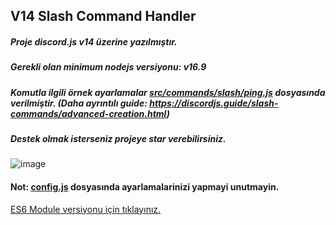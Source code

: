 ## V14 Slash Command Handler
##### Proje discord.js v14 üzerine yazılmıştır.
##### Gerekli olan minimum nodejs versiyonu: v16.9
##### Komutla ilgili örnek ayarlamalar [src/commands/slash/ping.js](https://github.com/memte/v14-slash-command-handler/blob/main/src/commands/slash/ping.js) dosyasında verilmiştir. (Daha ayrıntılı guide: https://discordjs.guide/slash-commands/advanced-creation.html)
##### Destek olmak isterseniz projeye star verebilirsiniz.

![image](https://user-images.githubusercontent.com/63320170/175336722-373eaf92-1454-4bce-b97c-e8a629c2628e.png)

#### Not: [config.js](https://github.com/memte/v14-slash-command-handler/blob/main/src/config.js) dosyasında ayarlamalarinizi yapmayi unutmayin.
[ES6 Module versiyonu için tıklayınız.](https://github.com/memte/v14-slash-command-handler/tree/es6)
